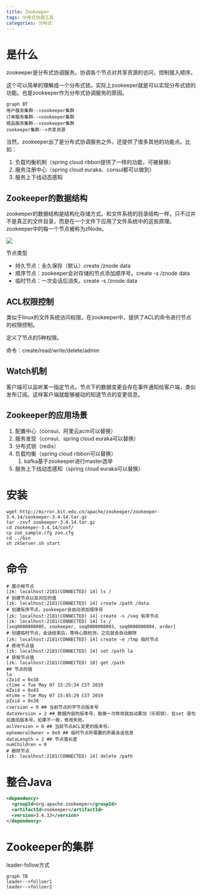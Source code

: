 ```yaml
---
title: Zookeeper
tags: 分布式协调工具
categories: 分布式
---
```




# 是什么

zookeeper是分布式协调服务。协调各个节点对共享资源的访问，控制接入顺序。

这个可以简单的理解成一个分布式锁。实际上zookeeper就是可以实现分布式锁的功能。也是zookeeper作为分布式协调服务的原因。

```mermaid
graph BT
用户服务集群-->zookeeper集群
订单服务集群-->zookeeper集群
商品服务集群-->zookeeper集群
zookeeper集群-->共享资源
```

当然，zookeeper出了是分布式协调服务之外，还提供了很多其他的功能点。比如：

1. 负载均衡机制（spring cloud ribbon提供了一样的功能，可被替换）
2. 服务注册中心（spring cloud euraka、consul都可以做到）
3. 服务上下线动态感知

## Zookeeper的数据结构

zookeeper的数据结构是结构化存储方式。和文件系统的目录结构一样，只不过并不是真正的文件目录，而是在一个文件下应用了文件系统中的这些原理。zookeeper中的每一个节点被称为zNode。

![](https://i.loli.net/2019/05/08/5cd220130052f.png)

节点类型

- 持久节点：永久保存（默认）create /znode data
- 顺序节点：zookeeper会对存储的节点添加顺序号。create -s  /znode data
- 临时节点：一次会话后消失。create -s  /znode data



## ACL权限控制

类似于linux的文件系统访问权限。在zookeeper中，提供了ACL的命令进行节点的权限控制。

定义了节点的5种权限。

命令：create/read/write/delete/admin



## Watch机制

客户端可以监听某一指定节点。节点下的数据变更会存在事件通知给客户端，类似发布订阅。这样客户端就能够被动的知道节点的变更信息。



## Zookeeper的应用场景

1. 配置中心（consul、阿里云acm可以替换）
2. 服务发现（consul、spring cloud euraka可以替换）
3. 分布式锁（redis）
4. 负载均衡（spring cloud ribbon可以替换）
   1. kafka基于zookeeper进行master选举
5. 服务上下线动态感知（spring cloud euraka可以替换）



# 安装

```shell
wget http://mirror.bit.edu.cn/apache/zookeeper/zookeeper-3.4.14/zookeeper-3.4.14.tar.gz
tar -zxvf zookeeper-3.4.14.tar.gz
cd zookeeper-3.4.14/conf/
cp zoo_sample.cfg zoo.cfg
cd ../bin
sh zkServer.sh start
```



# 命令

```shell
# 展示根节点
[zk: localhost:2181(CONNECTED) 14] ls /
# 创建节点以及对应的值
[zk: localhost:2181(CONNECTED) 14] create /path /data
# 创建有序节点，zookeeper会自动添加顺序号
[zk: localhost:2181(CONNECTED) 14] create -s /seq 有序节点
[zk: localhost:2181(CONNECTED) 14] ls /
[seq0000000005, zookeeper, seq0000000003, seq0000000004, order]
# 创建临时节点，会话结束后，等待心跳检测，之后就会自动删除
[zk: localhost:2181(CONNECTED) 14] create -e /tmp 临时节点
# 修改节点值
[zk: localhost:2181(CONNECTED) 14] set /path la
# 获取节点值
[zk: localhost:2181(CONNECTED) 10] get /path
## 节点的值
la
cZxid = 0x38
ctime = Tue May 07 15:25:34 CST 2019
mZxid = 0x43
mtime = Tue May 07 15:45:29 CST 2019
pZxid = 0x38
cversion = 0 ## 当前节点的字节点版本号
dataVersion = 2 ## 数据内容的版本号，每做一次修改就自动累加（乐观锁），在set 语句后面加版本号，如果不一致，修改失败。
aclVersion = 0 ## 当前节点ACL变更的版本号。
ephemeralOwner = 0x0 ## 临时节点所需要的所属会话信息
dataLength = 2 ## 节点值长度
numChildren = 0
# 删除节点
[zk: localhost:2181(CONNECTED) 14] delete /path
```



# 整合Java

```xml
<dependency>
  <groupId>org.apache.zookeeper</groupId>
  <artifactId>zookeeper</artifactId>
  <version>3.4.13</version>
</dependency>
```





# Zookeeper的集群

leader-follow方式

```mermaid
graph TB
leader-->folloer1
leader-->folloer2
```



